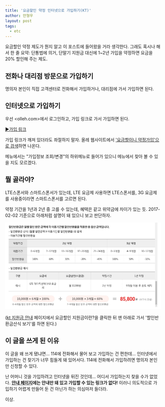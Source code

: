 ```yaml
---
title: '요금할인 약정 인터넷으로 가입하기(KT)'
author: 안형우
layout: post
tags: 
  - etc
---
```


요금할인 약정 제도가 뭔지 알고 이 포스트에 들어왔을 거라 생각한다. 그래도 혹시나 해서 한 줄 요약: 단통법에 의거, 단말기 지원금 대신에 1~2년 가입을 약정하면 요금을 20% 할인해 주는 제도.


## 전화나 대리점 방문으로 가입하기

명의자 본인이 직접 고객센터로 전화해서 가입하거나, 대리점에 가서 가입하면 된다.


## 인터넷으로 가입하기

우선 <olleh.com>에서 로그인하고, 가입 링크로 가서 가입하면 된다.

[▶가입 링크][2]

[2]: https://my2.olleh.com/mobile/mobileContractApplicationInfo.do

가입 링크가 깨져 있더라도 좌절하지 말자. 올레 웹사이트에서 ['요금할이니 약정가입'으로 검색][3]하면 나온다.

[3]: http://search.olleh.com/?c=OLE000000&q=%EC%9A%94%EA%B8%88%ED%95%A0%EC%9D%B8%20%EC%95%BD%EC%A0%95%EA%B0%80%EC%9E%85

메뉴에서는 "가입정보 조회/변경"의 하위메뉴로 들어가 있으니 메뉴에서 찾아 볼 수 있을 지도 모르겠다.


## 뭘 골라야?

LTE스폰서와 스마트스폰서가 있는데, LTE 요금제 사용하면 LTE스폰서를, 3G 요금제를 사용중이라면 스마트스폰서를 고르면 된다.

약정 기간을 1년과 2년 중 고를 수 있는데, 혜택은 같고 위약금에 차이가 있는 듯. 2017-02-02 기준으로 아래처럼 설명이 돼 있으니 보고 판단하자.

![요금할인 약정 위약금 산정 공식](/uploads/2017-02/rate-discount-contract-penalty.jpg)

([kt 지원금 안내][1] 페이지에서 요금할인 지원금이란?을 클릭한 뒤 맨 아래로 가서 '할인반환금산식 보기'를 하면 된다.)

[1]: http://shop.olleh.com/smart/feeDiscountList.do


## 이 글을 쓰게 된 이유

이 글을 왜 쓰게 됐냐면... 114에 전화해서 물어 보고 가입하는 건 편한데... 인터넷에서 가입하는 건 찾기가 너무 힘들게 돼 있어서다. 114에 전화해서 가입하려면 명의자 본인만 신청할 수 있다. 

난 어머니 것을 가입하려고 인터넷을 뒤진 것인데... 어디서 가입하는지 찾을 수가 없었다. **[안내 페이지][1]에는 안내만 돼 있고 가입할 수 있는 링크가 없다!** 이러니 의도적으로 가입하기 어렵게 만들어 둔 건 아닌가 하는 의심마저 들더라.

이상.

